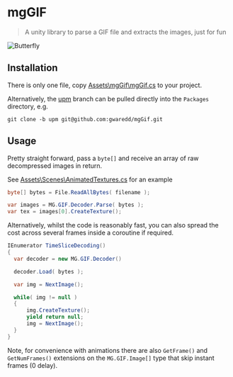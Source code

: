 # mgGIF
> A unity library to parse a GIF file and extracts the images, just for fun

![Butterfly](https://gwaredd.github.io/mgGif/butterfly.gif)

## Installation

There is only one file, copy [Assets\mgGif\mgGif.cs](https://github.com/gwaredd/mgGif/blob/master/Assets/mgGif/mgGif.cs) to your project.

Alternatively, the [upm](https://github.com/gwaredd/mgGif/tree/upm) branch can be pulled directly into the `Packages` directory, e.g.

```
git clone -b upm git@github.com:gwaredd/mgGif.git
```

## Usage

Pretty straight forward, pass a `byte[]` and receive an array of raw decompressed images in return.

See [Assets\Scenes\AnimatedTextures.cs](https://github.com/gwaredd/mgGif/blob/master/Assets/Scenes/AnimatedTextures.cs) for an example

```cs
byte[] bytes = File.ReadAllBytes( filename );

var images = MG.GIF.Decoder.Parse( bytes );
var tex = images[0].CreateTexture();
```

Alternatively, whilst the code is reasonably fast, you can also spread the cost across several frames inside a coroutine if required.

```cs
IEnumerator TimeSliceDecoding() 
{
  var decoder = new MG.GIF.Decoder()

  decoder.Load( bytes );

  var img = NextImage();

  while( img != null )
  {
      img.CreateTexture();
      yield return null;
      img = NextImage();
  }
}
```
Note, for convenience with animations there are also `GetFrame()` and `GetNumFrames()` extensions on the `MG.GIF.Image[]` type that skip instant frames (0 delay).

